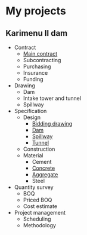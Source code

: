 # My projects
## Karimenu II dam
- Contract
  - [Main contract](https://db.tt/cP6LxDJ2MM)
  - Subcontracting
  - Purchasing
  - Insurance
  - Funding
- Drawing
  - Dam
  - Intake tower and tunnel
  - Spillway
- Specification
  - Design
    - [Bidding drawing](https://db.tt/lK16PWaUzc)
    - [Dam]()
    - [Spillway]()
    - [Tunnel](https://db.tt/4SQf05ltnQ)
  - Construction
  - Material
    - Cement
    - [Concrete](http://legacy.ybsitecenter.com/multi-images/uk/legacy/var/ag/13819/105399-Concrete_Complementary_British_Standard.pdf)
    - [Aggregate](http://www.c-s-h.ir/wp-content/uploads/2015/10/BS-882.pdf)
    - Steel
- Quantity survey
  - BOQ
  - Priced BOQ
  - Cost estimate
- Project management
  - Scheduling
  - Methodology
  
